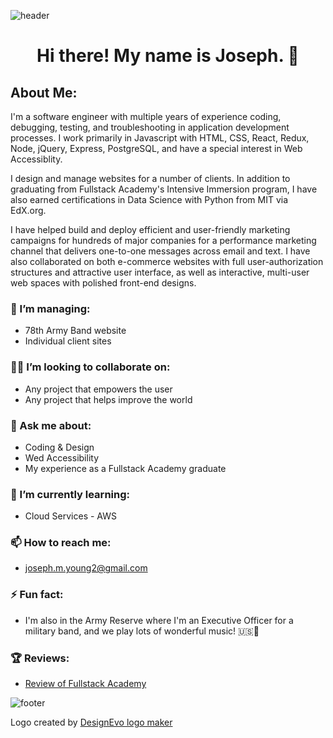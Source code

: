 ![header](https://capsule-render.vercel.app/api?color=auto&height=160)

# <p align="center">Hi there! My name is Joseph. 👋</p>
<p align="center">
  </p>
  


## About Me:
I'm a software engineer with multiple years of experience coding, debugging, testing, and troubleshooting in application development processes. I work primarily in Javascript with HTML, CSS, React, Redux, Node, jQuery, Express, PostgreSQL, and have a special interest in Web Accessiblity.

I design and manage websites for a number of clients. In addition to graduating from Fullstack Academy's Intensive Immersion program, I have also earned certifications in Data Science with Python from MIT via EdX.org.

I have helped build and deploy efficient and user-friendly marketing campaigns for hundreds of major companies for a performance marketing channel that delivers one-to-one messages across email and text. I have also collaborated on both e-commerce websites with full user-authorization structures and attractive user interface, as well as interactive, multi-user web spaces with polished front-end designs.

### 🔭 I’m managing:
- 78th Army Band website
- Individual client sites
### 🙋‍♂️ I’m looking to collaborate on:
- Any project that empowers the user
- Any project that helps improve the world
### 💬 Ask me about:
- Coding & Design
- Wed Accessibility
- My experience as a Fullstack Academy graduate
### 📘 I’m currently learning:
- Cloud Services - AWS
### 📫 How to reach me:
- joseph.m.young2@gmail.com
### ⚡ Fun fact:
- I'm also in the Army Reserve where I'm an Executive Officer for a military band, and we play lots of wonderful music! 🇺🇸🎵
### 🏆 Reviews:
- <a href="https://musicjoeyoung.medium.com/fullstack-academy-review-7a04f26dba2d" title="Fullstack Academy Review">Review of Fullstack Academy</a>



![footer](https://capsule-render.vercel.app/api?color=auto&section=footer&height=400&text=%20Let's%20Code!%20)



<div>Logo created by <a href="https://www.designevo.com/" title="Free Online Logo Maker">DesignEvo logo maker</a></div>
